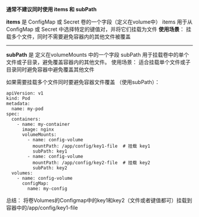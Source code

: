 **通常不建议同时使用 items 和 subPath**

**items** 是 ConfigMap 或 Secret 卷的一个字段（定义在volume中）
items 用于从 ConfigMap 或 Secret 中选择特定的键值对，并将它们挂载为文件
**使用场景**：
挂载多个文件，同时不需要避免容器内的其他文件被覆盖

------------------------------------------------------------------
**subPath** 是 定义在volumeMounts 中的一个字段
subPath 用于挂载卷中的单个文件或子目录，避免覆盖容器内的其他文件。
使用场景：
适合挂载单个文件或子目录同时避免容器中避免覆盖其他文件

如果需要挂载多个文件同时要避免容器文件覆盖
（使用subPath）：

```
apiVersion: v1
kind: Pod
metadata:
  name: my-pod
spec:
  containers:
    - name: my-container
      image: nginx
      volumeMounts:
        - name: config-volume
          mountPath: /app/config/key1-file  # 挂载 key1
          subPath: key1
        - name: config-volume
          mountPath: /app/config/key2-file  # 挂载 key2
          subPath: key2
  volumes:
    - name: config-volume
      configMap:
        name: my-config
```

总结：
将卷Volumes的Configmap中的key1和key2（文件或者键值都可）挂载到容器中的/app/config/key1-file
